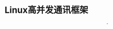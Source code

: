 Linux高并发通讯框架                                                    
=================
                                                      
                                                  -
